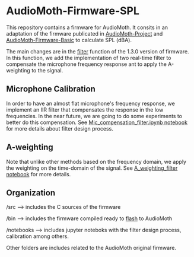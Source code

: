 # AudioMoth-Firmware-SPL
This repository contains a firmware for AudioMoth. It consits in an adaptation of the firmware publicated in [AudioMoth-Project](https://github.com/OpenAcousticDevices/AudioMoth-Project) and [AudioMoth-Firmware-Basic](https://github.com/OpenAcousticDevices/AudioMoth-Firmware-Basic) to calculate SPL (dBA). 

The main changes are in the [filter](https://github.com/OpenAcousticDevices/AudioMoth-Firmware-Basic/blob/master/main.c#L609) function of the 1.3.0 version of firmware. In this function, we add the implementation of two real-time filter to compensate the microphone frequency response ant to apply the A-weighting to the signal. 

## Microphone Calibration
In order to have an almost flat microphone's frequency response, we implement an IIR filter that compensates the response in the low frequencies. In the near future, we are going to do some experiments to better do this compensation. See [Mic_compensation_filter.ipynb notebook](https://github.com/pzinemanas/AudioMoth-Firmware-SPL/blob/master/notebooks/Mic_compensation_filter.ipynb) for more details about filter design process.

## A-weighting

Note that unlike other methods based on the frequency domain, we apply the weighting on the time-domain of the signal. See [A_weighting_filter notebook](https://github.com/pzinemanas/AudioMoth-Firmware-SPL/blob/master/notebooks/A_weighting_filter.ipynb) for more details.



## Organization

/src --> includes the C sources of the firmware

/bin --> includes the firmware compiled ready to [flash](https://github.com/OpenAcousticDevices/Flash) to AudioMoth

/notebooks --> includes jupyter noteboks with the filter design process, calibration among others.

Other folders are includes related to the AudioMoth original firmware.
